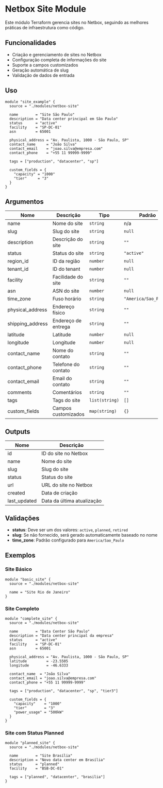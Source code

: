 # Netbox Site Module

Este módulo Terraform gerencia sites no Netbox, seguindo as melhores práticas de infraestrutura como código.

## Funcionalidades

- Criação e gerenciamento de sites no Netbox
- Configuração completa de informações do site
- Suporte a campos customizados
- Geração automática de slug
- Validação de dados de entrada

## Uso

```hcl
module "site_example" {
  source = "./modules/netbox-site"
  
  name        = "Site São Paulo"
  description = "Data center principal em São Paulo"
  status      = "active"
  facility    = "SP-DC-01"
  asn         = 65001
  
  physical_address = "Av. Paulista, 1000 - São Paulo, SP"
  contact_name     = "João Silva"
  contact_email    = "joao.silva@empresa.com"
  contact_phone    = "+55 11 99999-9999"
  
  tags = ["production", "datacenter", "sp"]
  
  custom_fields = {
    "capacity" = "1000"
    "tier"     = "3"
  }
}
```

## Argumentos

| Nome | Descrição | Tipo | Padrão | Obrigatório |
|------|-----------|------|--------|-------------|
| name | Nome do site | `string` | n/a | sim |
| slug | Slug do site | `string` | `null` | não |
| description | Descrição do site | `string` | `""` | não |
| status | Status do site | `string` | `"active"` | não |
| region_id | ID da região | `number` | `null` | não |
| tenant_id | ID do tenant | `number` | `null` | não |
| facility | Facilidade do site | `string` | `""` | não |
| asn | ASN do site | `number` | `null` | não |
| time_zone | Fuso horário | `string` | `"America/Sao_Paulo"` | não |
| physical_address | Endereço físico | `string` | `""` | não |
| shipping_address | Endereço de entrega | `string` | `""` | não |
| latitude | Latitude | `number` | `null` | não |
| longitude | Longitude | `number` | `null` | não |
| contact_name | Nome do contato | `string` | `""` | não |
| contact_phone | Telefone do contato | `string` | `""` | não |
| contact_email | Email do contato | `string` | `""` | não |
| comments | Comentários | `string` | `""` | não |
| tags | Tags do site | `list(string)` | `[]` | não |
| custom_fields | Campos customizados | `map(string)` | `{}` | não |

## Outputs

| Nome | Descrição |
|------|-----------|
| id | ID do site no Netbox |
| name | Nome do site |
| slug | Slug do site |
| status | Status do site |
| url | URL do site no Netbox |
| created | Data de criação |
| last_updated | Data da última atualização |

## Validações

- **status**: Deve ser um dos valores: `active`, `planned`, `retired`
- **slug**: Se não fornecido, será gerado automaticamente baseado no nome
- **time_zone**: Padrão configurado para `America/Sao_Paulo`

## Exemplos

### Site Básico

```hcl
module "basic_site" {
  source = "./modules/netbox-site"
  
  name = "Site Rio de Janeiro"
}
```

### Site Completo

```hcl
module "complete_site" {
  source = "./modules/netbox-site"
  
  name        = "Data Center São Paulo"
  description = "Data center principal da empresa"
  status      = "active"
  facility    = "SP-DC-01"
  asn         = 65001
  
  physical_address = "Av. Paulista, 1000 - São Paulo, SP"
  latitude         = -23.5505
  longitude        = -46.6333
  
  contact_name  = "João Silva"
  contact_email = "joao.silva@empresa.com"
  contact_phone = "+55 11 99999-9999"
  
  tags = ["production", "datacenter", "sp", "tier3"]
  
  custom_fields = {
    "capacity"    = "1000"
    "tier"        = "3"
    "power_usage" = "500kW"
  }
}
```

### Site com Status Planned

```hcl
module "planned_site" {
  source = "./modules/netbox-site"
  
  name        = "Site Brasília"
  description = "Novo data center em Brasília"
  status      = "planned"
  facility    = "BSB-DC-01"
  
  tags = ["planned", "datacenter", "brasilia"]
}
```
